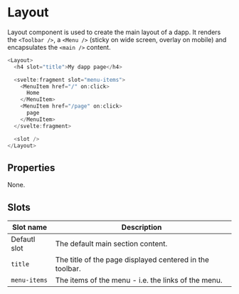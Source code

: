 # Layout

Layout component is used to create the main layout of a dapp. It renders the `<Toolbar />`, a `<Menu />` (sticky on wide screen, overlay on mobile) and encapsulates the `<main />` content.

```javascript
<Layout>
  <h4 slot="title">My dapp page</h4>

  <svelte:fragment slot="menu-items">
    <MenuItem href="/" on:click>
      Home
    </MenuItem>
    <MenuItem href="/page" on:click>
      page
    </MenuItem>
  </svelte:fragment>

  <slot />
</Layout>
```

## Properties

None.

## Slots

| Slot name    | Description                                              |
| ------------ | -------------------------------------------------------- |
| Defautl slot | The default main section content.                        |
| `title`      | The title of the page displayed centered in the toolbar. |
| `menu-items` | The items of the menu - i.e. the links of the menu.      |
